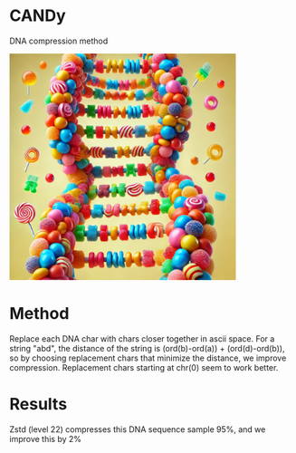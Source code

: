 # CANDy
DNA compression method

<img src="candy.webp" alt="firn" width="400">

# Method
Replace each DNA char with chars closer together in ascii space. For a string "abd", the distance of the string is (ord(b)-ord(a)) + (ord(d)-ord(b)), so by choosing replacement chars that minimize the distance, we improve compression. Replacement chars starting at chr(0) seem to work better.

# Results
Zstd (level 22) compresses this DNA sequence sample 95%, and we improve this by 2%

